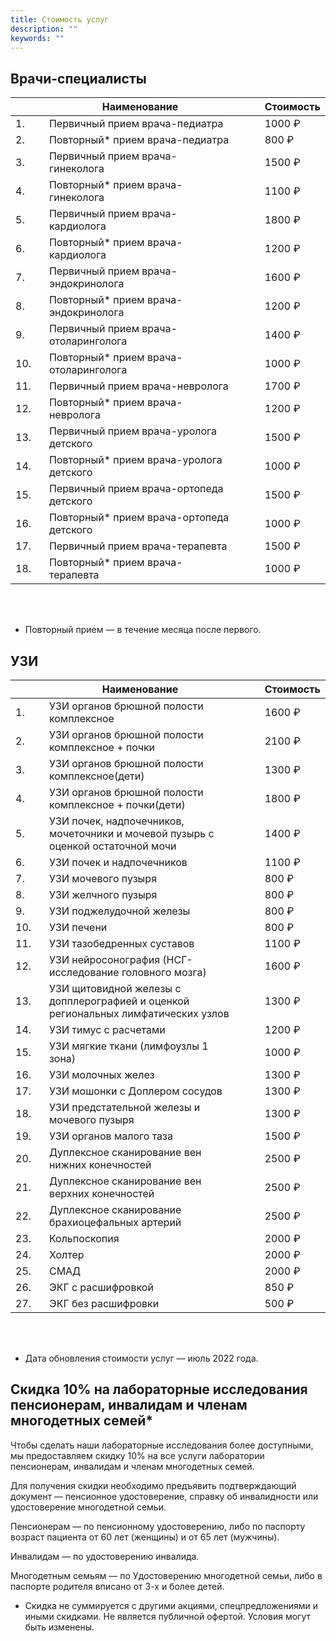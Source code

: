 ```yaml
---
title: Стоимость услуг
description: ""
keywords: ""
---
```


## Врачи-специалисты

|     				    | Наименование							    | 					           | Стоимость |
|-----------------------|-------------------------------------------|------------------------------|-----------|
| 1.&nbsp;&nbsp;&nbsp;  | Первичный прием врача-педиатра			|&nbsp;&nbsp;&nbsp;&nbsp;&nbsp;| 1000 ₽    |
| 2.&nbsp;&nbsp;&nbsp;  | Повторный* прием врача-педиатра			|&nbsp;&nbsp;&nbsp;&nbsp;&nbsp;| 800 ₽     |
| 3.&nbsp;&nbsp;&nbsp;  | Первичный прием врача-гинеколога			|&nbsp;&nbsp;&nbsp;&nbsp;&nbsp;| 1500 ₽    |
| 4.&nbsp;&nbsp;&nbsp;  | Повторный* прием врача-гинеколога			|&nbsp;&nbsp;&nbsp;&nbsp;&nbsp;| 1100 ₽    |
| 5.&nbsp;&nbsp;&nbsp;  | Первичный прием врача-кардиолога			|&nbsp;&nbsp;&nbsp;&nbsp;&nbsp;| 1800 ₽    |
| 6.&nbsp;&nbsp;&nbsp;  | Повторный* прием врача-кардиолога			|&nbsp;&nbsp;&nbsp;&nbsp;&nbsp;| 1200 ₽    |
| 7.&nbsp;&nbsp;&nbsp;  | Первичный прием врача-эндокринолога		|&nbsp;&nbsp;&nbsp;&nbsp;&nbsp;| 1600 ₽    |
| 8.&nbsp;&nbsp;&nbsp;  | Повторный* прием врача-эндокринолога		|&nbsp;&nbsp;&nbsp;&nbsp;&nbsp;| 1200 ₽    |
| 9.&nbsp;&nbsp;&nbsp;  | Первичный прием врача-отоларинголога		|&nbsp;&nbsp;&nbsp;&nbsp;&nbsp;| 1400 ₽    |
| 10.&nbsp;&nbsp;&nbsp; | Повторный* прием врача-отоларинголога		|&nbsp;&nbsp;&nbsp;&nbsp;&nbsp;| 1000 ₽    |
| 11.&nbsp;&nbsp;&nbsp; | Первичный прием врача-невролога			|&nbsp;&nbsp;&nbsp;&nbsp;&nbsp;| 1700 ₽    |
| 12.&nbsp;&nbsp;&nbsp; | Повторный* прием врача-невролога			|&nbsp;&nbsp;&nbsp;&nbsp;&nbsp;| 1200 ₽    |
| 13.&nbsp;&nbsp;&nbsp; | Первичный прием врача-уролога детского	|&nbsp;&nbsp;&nbsp;&nbsp;&nbsp;| 1500 ₽    |
| 14.&nbsp;&nbsp;&nbsp; | Повторный* прием врача-уролога детского	|&nbsp;&nbsp;&nbsp;&nbsp;&nbsp;| 1000 ₽    |
| 15.&nbsp;&nbsp;&nbsp; | Первичный прием врача-ортопеда детского	|&nbsp;&nbsp;&nbsp;&nbsp;&nbsp;| 1500 ₽    |
| 16.&nbsp;&nbsp;&nbsp; | Повторный* прием врача-ортопеда детского	|&nbsp;&nbsp;&nbsp;&nbsp;&nbsp;| 1000 ₽    |
| 17.&nbsp;&nbsp;&nbsp; | Первичный прием врача-терапевта			|&nbsp;&nbsp;&nbsp;&nbsp;&nbsp;| 1500 ₽    |
| 18.&nbsp;&nbsp;&nbsp; | Повторный* прием врача-терапевта			|&nbsp;&nbsp;&nbsp;&nbsp;&nbsp;| 1000 ₽    |


&nbsp;<br>
&nbsp;<br>

* Повторный прием — в течение месяца после первого.

## УЗИ

|     				    | Наименование																			| 						 	   | Стоимость |
|-----------------------|---------------------------------------------------------------------------------------|------------------------------|-----------|
| 1.&nbsp;&nbsp;&nbsp;  | УЗИ органов брюшной полости комплексное  												|&nbsp;&nbsp;&nbsp;&nbsp;&nbsp;| 1600 ₽    |
| 2.&nbsp;&nbsp;&nbsp;  | УЗИ органов брюшной полости комплексное + почки 										|&nbsp;&nbsp;&nbsp;&nbsp;&nbsp;| 2100 ₽    |
| 3.&nbsp;&nbsp;&nbsp;  | УЗИ органов брюшной полости комплексное(дети)											|&nbsp;&nbsp;&nbsp;&nbsp;&nbsp;| 1300 ₽    |
| 4.&nbsp;&nbsp;&nbsp;  | УЗИ органов брюшной полости комплексное + почки(дети)									|&nbsp;&nbsp;&nbsp;&nbsp;&nbsp;| 1800 ₽    |
| 5.&nbsp;&nbsp;&nbsp;  | УЗИ почек, надпочечников, мочеточники и мочевой пузырь с оценкой остаточной мочи		|&nbsp;&nbsp;&nbsp;&nbsp;&nbsp;| 1400 ₽    |
| 6.&nbsp;&nbsp;&nbsp;  | УЗИ почек и надпочечников																|&nbsp;&nbsp;&nbsp;&nbsp;&nbsp;| 1100 ₽    |
| 7.&nbsp;&nbsp;&nbsp;  | УЗИ мочевого пузыря																	|&nbsp;&nbsp;&nbsp;&nbsp;&nbsp;| 800  ₽    |
| 8.&nbsp;&nbsp;&nbsp;  | УЗИ желчного пузыря																	|&nbsp;&nbsp;&nbsp;&nbsp;&nbsp;| 800  ₽    |
| 9.&nbsp;&nbsp;&nbsp;  | УЗИ поджелудочной железы																|&nbsp;&nbsp;&nbsp;&nbsp;&nbsp;| 800  ₽    |
| 10.&nbsp;&nbsp;&nbsp; | УЗИ печени																			|&nbsp;&nbsp;&nbsp;&nbsp;&nbsp;| 800  ₽    |
| 11.&nbsp;&nbsp;&nbsp; | УЗИ тазобедренных суставов															|&nbsp;&nbsp;&nbsp;&nbsp;&nbsp;| 1100 ₽    |
| 12.&nbsp;&nbsp;&nbsp; | УЗИ нейросонография (НСГ-исследование головного мозга)								|&nbsp;&nbsp;&nbsp;&nbsp;&nbsp;| 1600 ₽    |
| 13.&nbsp;&nbsp;&nbsp; | УЗИ щитовидной железы с допплерографией и оценкой региональных лимфатических узлов	|&nbsp;&nbsp;&nbsp;&nbsp;&nbsp;| 1300 ₽    |
| 14.&nbsp;&nbsp;&nbsp; | УЗИ тимус с расчетами																	|&nbsp;&nbsp;&nbsp;&nbsp;&nbsp;| 1200 ₽    |
| 15.&nbsp;&nbsp;&nbsp; | УЗИ мягкие ткани (лимфоузлы 1 зона)													|&nbsp;&nbsp;&nbsp;&nbsp;&nbsp;| 1000 ₽    |
| 16.&nbsp;&nbsp;&nbsp; | УЗИ молочных желез																	|&nbsp;&nbsp;&nbsp;&nbsp;&nbsp;| 1300 ₽    |
| 17.&nbsp;&nbsp;&nbsp; | УЗИ мошонки с Доплером сосудов														|&nbsp;&nbsp;&nbsp;&nbsp;&nbsp;| 1300 ₽    |
| 18.&nbsp;&nbsp;&nbsp; | УЗИ предстательной железы и мочевого пузыря											|&nbsp;&nbsp;&nbsp;&nbsp;&nbsp;| 1300 ₽    |
| 19.&nbsp;&nbsp;&nbsp; | УЗИ органов малого таза																|&nbsp;&nbsp;&nbsp;&nbsp;&nbsp;| 1500 ₽    |
| 20.&nbsp;&nbsp;&nbsp; | Дуплексное сканирование вен нижних конечностей										|&nbsp;&nbsp;&nbsp;&nbsp;&nbsp;| 2500 ₽    |
| 21.&nbsp;&nbsp;&nbsp; | Дуплексное сканирование вен верхних конечностей										|&nbsp;&nbsp;&nbsp;&nbsp;&nbsp;| 2500 ₽    |
| 22.&nbsp;&nbsp;&nbsp; | Дуплексное сканирование брахиоцефальных артерий										|&nbsp;&nbsp;&nbsp;&nbsp;&nbsp;| 2500 ₽    |
| 23.&nbsp;&nbsp;&nbsp; | Кольпоскопия																			|&nbsp;&nbsp;&nbsp;&nbsp;&nbsp;| 2000 ₽    |
| 24.&nbsp;&nbsp;&nbsp; | Холтер																				|&nbsp;&nbsp;&nbsp;&nbsp;&nbsp;| 2000 ₽    |
| 25.&nbsp;&nbsp;&nbsp; | СМАД																					|&nbsp;&nbsp;&nbsp;&nbsp;&nbsp;| 2000 ₽    |
| 26.&nbsp;&nbsp;&nbsp; | ЭКГ с расшифровкой																	|&nbsp;&nbsp;&nbsp;&nbsp;&nbsp;| 850  ₽    |
| 27.&nbsp;&nbsp;&nbsp; | ЭКГ без расшифровки																	|&nbsp;&nbsp;&nbsp;&nbsp;&nbsp;| 500  ₽    |


&nbsp;<br>
&nbsp;<br>

* Дата обновления стоимости услуг — июль 2022 года.


## Скидка 10% на лабораторные исследования пенсионерам, инвалидам и членам многодетных семей*

Чтобы сделать наши лабораторные исследования более доступными, мы предоставляем скидку 10% на все услуги лаборатории пенсионерам, инвалидам и членам многодетных семей.

Для получения скидки необходимо предъявить подтверждающий документ — пенсионное удостоверение, справку об инвалидности или удостоверение многодетной семьи.

Пенсионерам — по пенсионному удостоверению, либо по паспорту возраст пациента от 60 лет (женщины) и от 65 лет (мужчины).

Инвалидам — по удостоверению инвалида.

Многодетным семьям — по Удостоверению многодетной семьи, либо в паспорте родителя вписано от 3-х и более детей.

* Скидка не суммируется с другими акциями, спецпредложениями и иными скидками. Не является публичной офертой. Условия могут быть изменены.
